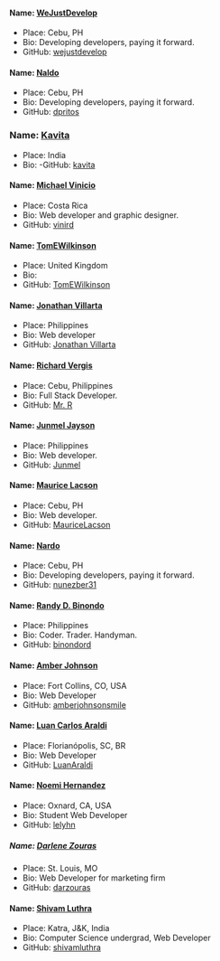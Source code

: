#### Name: [WeJustDevelop](https://github.com/wejustdevelop)
 - Place: Cebu, PH
 - Bio: Developing developers, paying it forward.
 - GitHub: [wejustdevelop](https://github.com/wejustdevelop)

#### Name: [Naldo](https://github.com/dpritos)
 - Place: Cebu, PH
 - Bio: Developing developers, paying it forward.
 - GitHub: [dpritos](https://github.com/dpritos)

### Name: [Kavita](https://github.com/kavitaast)
 - Place: India
 - Bio:
 -GitHub: [kavita](https://github.com/kavitaast)

 #### Name: [Michael Vinicio](https://github.com/vinird)
 - Place: Costa Rica
 - Bio: Web developer and graphic designer.
 - GitHub: [vinird](https://github.com/vinird)

 #### Name: [TomEWilkinson](https://github.com/TomEWilkinson)
 - Place: United Kingdom
 - Bio:
 - GitHub: [TomEWilkinson](https://github.com/TomEWilkinson)

#### Name: [Jonathan Villarta](https://github.com/vinird)
 - Place: Philippines
 - Bio: Web developer
 - GitHub: [Jonathan Villarta](https://github.com/villartadh)

#### Name: [Richard Vergis](https://github.com/gahdada01)
 - Place: Cebu, Philippines
 - Bio: Full Stack Developer.
 - GitHub: [Mr. R](https://github.com/gahdada01)

#### Name: [Junmel Jayson](https://github.com/vinird)
 - Place: Philippines
 - Bio: Web developer.
 - GitHub: [Junmel](https://github.com/Junmel)

#### Name: [Maurice Lacson](https://github.com/MauriceLacson)
 - Place: Cebu, PH
 - Bio: Web developer.
 - GitHub: [MauriceLacson](https://github.com/MauriceLacson)

 #### Name: [Nardo](https://github.com/nunezber31)
 - Place: Cebu, PH
 - Bio: Developing developers, paying it forward.
 - GitHub: [nunezber31](https://github.com/nunezber31)

 #### Name: [Randy D. Binondo](https://github.com/binondord)
 - Place: Philippines
 - Bio: Coder. Trader. Handyman.
 - GitHub: [binondord](https://github.com/binoondord)

 #### Name: [Amber Johnson](https://github.com/amberjohnsonsmile)
 - Place: Fort Collins, CO, USA
 - Bio: Web Developer
 - GitHub: [amberjohnsonsmile](https://github.com/amberjohnsonsmile)

 #### Name: [Luan Carlos Araldi](https://github.com/LuanAraldi)
 - Place: Florianópolis, SC, BR
 - Bio: Web Developer
 - GitHub: [LuanAraldi](https://github.com/LuanAraldi)

 #### Name: [Noemi Hernandez](https://github.com/lelyhn)
 - Place: Oxnard, CA, USA
 - Bio: Student Web Developer
 - GitHub: [lelyhn](https://github.com/lelyhn)

 ##### Name: [Darlene Zouras](https://github.com/darzouras)
 - Place: St. Louis, MO
 - Bio: Web Developer for marketing firm
 - GitHub: [darzouras](https://github.com/darzouras)

 #### Name: [Shivam Luthra](https://github.com/shivamluthra)
 - Place: Katra, J&K, India
 - Bio: Computer Science undergrad, Web Developer
 - GitHub: [shivamluthra](https://github.com/shivamluthra)

